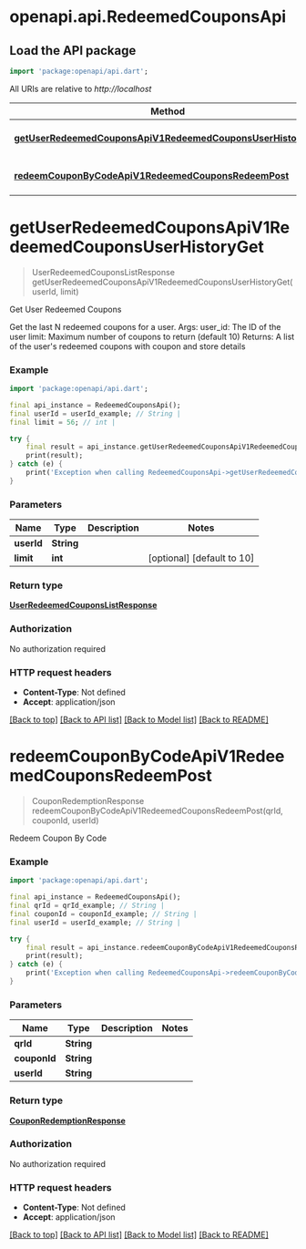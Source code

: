 # openapi.api.RedeemedCouponsApi

## Load the API package
```dart
import 'package:openapi/api.dart';
```

All URIs are relative to *http://localhost*

Method | HTTP request | Description
------------- | ------------- | -------------
[**getUserRedeemedCouponsApiV1RedeemedCouponsUserHistoryGet**](RedeemedCouponsApi.md#getuserredeemedcouponsapiv1redeemedcouponsuserhistoryget) | **GET** /api/v1/redeemed_coupons/user-history | Get User Redeemed Coupons
[**redeemCouponByCodeApiV1RedeemedCouponsRedeemPost**](RedeemedCouponsApi.md#redeemcouponbycodeapiv1redeemedcouponsredeempost) | **POST** /api/v1/redeemed_coupons/redeem | Redeem Coupon By Code


# **getUserRedeemedCouponsApiV1RedeemedCouponsUserHistoryGet**
> UserRedeemedCouponsListResponse getUserRedeemedCouponsApiV1RedeemedCouponsUserHistoryGet(userId, limit)

Get User Redeemed Coupons

Get the last N redeemed coupons for a user.  Args:     user_id: The ID of the user     limit: Maximum number of coupons to return (default 10)      Returns:     A list of the user's redeemed coupons with coupon and store details

### Example
```dart
import 'package:openapi/api.dart';

final api_instance = RedeemedCouponsApi();
final userId = userId_example; // String | 
final limit = 56; // int | 

try {
    final result = api_instance.getUserRedeemedCouponsApiV1RedeemedCouponsUserHistoryGet(userId, limit);
    print(result);
} catch (e) {
    print('Exception when calling RedeemedCouponsApi->getUserRedeemedCouponsApiV1RedeemedCouponsUserHistoryGet: $e\n');
}
```

### Parameters

Name | Type | Description  | Notes
------------- | ------------- | ------------- | -------------
 **userId** | **String**|  | 
 **limit** | **int**|  | [optional] [default to 10]

### Return type

[**UserRedeemedCouponsListResponse**](UserRedeemedCouponsListResponse.md)

### Authorization

No authorization required

### HTTP request headers

 - **Content-Type**: Not defined
 - **Accept**: application/json

[[Back to top]](#) [[Back to API list]](../README.md#documentation-for-api-endpoints) [[Back to Model list]](../README.md#documentation-for-models) [[Back to README]](../README.md)

# **redeemCouponByCodeApiV1RedeemedCouponsRedeemPost**
> CouponRedemptionResponse redeemCouponByCodeApiV1RedeemedCouponsRedeemPost(qrId, couponId, userId)

Redeem Coupon By Code

### Example
```dart
import 'package:openapi/api.dart';

final api_instance = RedeemedCouponsApi();
final qrId = qrId_example; // String | 
final couponId = couponId_example; // String | 
final userId = userId_example; // String | 

try {
    final result = api_instance.redeemCouponByCodeApiV1RedeemedCouponsRedeemPost(qrId, couponId, userId);
    print(result);
} catch (e) {
    print('Exception when calling RedeemedCouponsApi->redeemCouponByCodeApiV1RedeemedCouponsRedeemPost: $e\n');
}
```

### Parameters

Name | Type | Description  | Notes
------------- | ------------- | ------------- | -------------
 **qrId** | **String**|  | 
 **couponId** | **String**|  | 
 **userId** | **String**|  | 

### Return type

[**CouponRedemptionResponse**](CouponRedemptionResponse.md)

### Authorization

No authorization required

### HTTP request headers

 - **Content-Type**: Not defined
 - **Accept**: application/json

[[Back to top]](#) [[Back to API list]](../README.md#documentation-for-api-endpoints) [[Back to Model list]](../README.md#documentation-for-models) [[Back to README]](../README.md)

